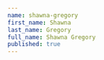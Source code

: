 ```yaml
---
name: shawna-gregory
first_name: Shawna
last_name: Gregory
full_name: Shawna Gregory
published: true
---
```

